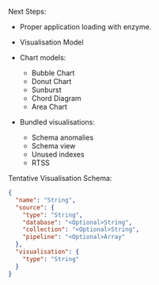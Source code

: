 Next Steps:

- Proper application loading with enzyme.

- Visualisation Model

- Chart models:
  - Bubble Chart
  - Donut Chart
  - Sunburst
  - Chord Diagram
  - Area Chart

- Bundled visualisations:
  - Schema anomalies
  - Schema view
  - Unused indexes
  - RTSS

Tentative Visualisation Schema:

```json
{
  "name": "String",
  "source": {
    "type": "String",
    "database": "<Optional>String",
    "collection": "<Optional>String",
    "pipeline": "<Optional>Array"
  },
  "visualisation": {
    "type": "String"
  }
}
```
